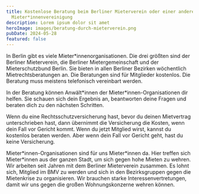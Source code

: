 ```yaml
---
title: Kostenlose Beratung beim Berliner Mieterverein oder einer anderen
  Mieter*innenvereinigung
description: Lorem ipsum dolor sit amet
heroImage: images/beratung-durch-mieterverein.png
pubDate: 2024-05-28
featured: false
---
```

In Berlin gibt es viele Mieter\*innenorganisationen. Die drei größten sind der Berliner Mieterverein, die Berliner Mietergemeinschaft und der Mieterschutzbund Berlin. Sie bieten in allen Berliner Bezirken wöchentlich Mietrechtsberatungen an. Die Beratungen sind für Mitglieder kostenlos. Die Beratung muss meistens telefonisch vereinbart werden.

In der Beratung können Anwält\*innen der Mieter\*innen-Organisationen dir helfen. Sie schauen sich dein Ergebnis an, beantworten deine Fragen und beraten dich zu den nächsten Schritten.

Wenn du eine Rechtsschutzversicherung hast, bevor du deinen Mietvertrag unterschrieben hast, dann übernimmt die Versicherung die Kosten, wenn dein Fall vor Gericht kommt. Wenn du jetzt Mitglied wirst, kannst du kostenlos beraten werden. Aber wenn dein Fall vor Gericht geht, hast du keine Versicherung.

Mieter\*innen-Organisationen sind für uns Mieter\*innen da. Hier treffen sich Mieter\*innen aus der ganzen Stadt, um sich gegen hohe Mieten zu wehren.   
Wir arbeiten seit Jahren mit dem Berliner Mieterverein zusammen. Es lohnt sich, Mitglied im BMV zu werden und sich in den Bezirksgruppen gegen die Mietenkrise zu organisieren. Wir brauchen starke Interessenvertretungen, damit wir uns gegen die großen Wohnungskonzerne wehren können.